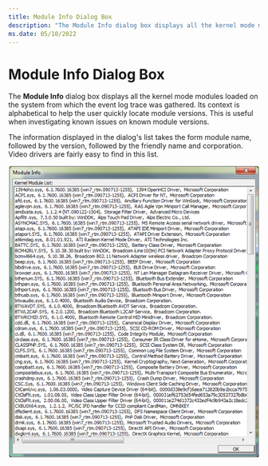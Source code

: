```yaml
---
title: Module Info Dialog Box
description: "The Module Info dialog box displays all the kernel mode modules loaded on the system from which the event log trace was gathered."
ms.date: 05/10/2022
---
```


# Module Info Dialog Box  

The **Module Info** dialog box displays all the kernel mode modules loaded on the system from which the event log trace was gathered. Its context is alphabetical to help the user quickly locate module versions. This is useful when investigating known issues on known module versions. 

The information displayed in the dialog's list takes the form module name, followed by the version, followed by the friendly name and corporation. Video drivers are fairly easy to find in this list. 

![module info dialog box 1](./images/module-info-dialog-box-1.png)
